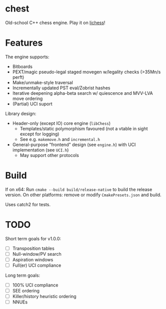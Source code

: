 # chest

Old-school C++ chess engine. Play it on [lichess](https://lichess.org/?user=chestbot#friend)!

# Features

The engine supports:

- Bitboards
- PEXT/magic pseudo-legal staged movegen w/legality checks (>35Mn/s perft)
- Make/unmake-style traversal
- Incrementally updated PST eval/Zobrist hashes
- Iterative deepening alpha-beta search w/ quiescence and MVV-LVA move ordering
- (Partial) UCI suport

Library design:

- Header-only (except IO) core engine (`libChess`)
  - Templates/static polymorphism favoured (not a vtable in sight except for logging)
  - See e.g. `makemove.h` and `incremental.h`
- General-purpose "frontend" design (see `engine.h`) with UCI implementation (see `UCI.h`)
  - May support other protocols

# Build

If on x64: Run `cmake --build build/release-native` to build the release version.
On other platforms: remove or modify `CmakePresets.json` and build.

Uses catch2 for tests.

# TODO

Short term goals for v1.0.0:

- [ ] Transposition tables
- [ ] Null-window/PV search
- [ ] Aspiration windows
- [ ] Full(er) UCI compliance

Long term goals:

- [ ] 100% UCI compliance
- [ ] SEE ordering
- [ ] Killer/history heuristic ordering
- [ ] NNUEs
